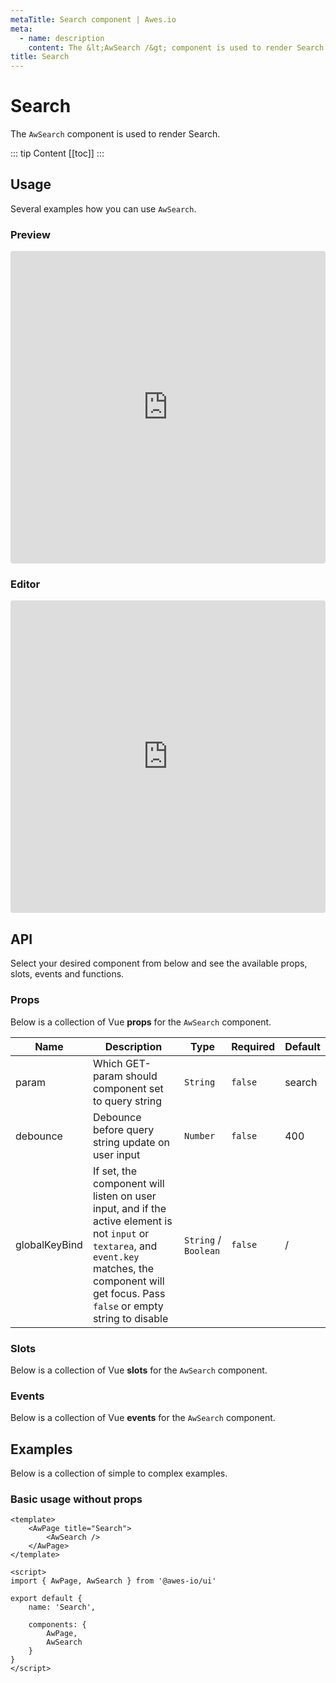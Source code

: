 ```yaml
---
metaTitle: Search сomponent | Awes.io
meta:
  - name: description
    content: The &lt;AwSearch /&gt; component is used to render Search - UI Vue component for Awes.io.
title: Search
---
```

# Search

The `AwSearch` component is used to render Search.

::: tip Content
[[toc]]
:::

## Usage
Several examples how you can use `AwSearch`.

### Preview
<iframe
     src='https://codesandbox.io/embed/github/awes-io/client/tree/master/examples/basic-ui?autoresize=1&fontsize=14&hidenavigation=1&initialpath=%2Faw-search&module=%2Fpages%2Faw-search.vue&theme=dark&view=preview'
     style='width:100%; height:500px; border:0; border-radius: 4px; overflow:hidden;'
     title='basic-ui'
     allow='geolocation; microphone; camera; midi; vr; accelerometer; gyroscope; payment; ambient-light-sensor; encrypted-media; usb'
     sandbox='allow-modals allow-forms allow-popups allow-scripts allow-same-origin'
   ></iframe>

### Editor
<iframe
     src='https://codesandbox.io/embed/github/awes-io/client/tree/master/examples/basic-ui?autoresize=1&fontsize=14&hidenavigation=1&initialpath=%2Faw-search&module=%2Fpages%2Faw-search.vue&theme=dark&view=editor'
     style='width:100%; height:500px; border:0; border-radius: 4px; overflow:hidden;'
     title='basic-ui'
     allow='geolocation; microphone; camera; midi; vr; accelerometer; gyroscope; payment; ambient-light-sensor; encrypted-media; usb'
     sandbox='allow-modals allow-forms allow-popups allow-scripts allow-same-origin'
   ></iframe>

## API
Select your desired component from below and see the available props, slots, events and functions.

### Props
Below is a collection of Vue **props** for the `AwSearch` component.
<!-- @vuese:AwSearch:props:start -->
|Name|Description|Type|Required|Default|
|---|---|---|---|---|
|param|Which GET-param should component set to query string|`String`|`false`|search|
|debounce|Debounce before query string update on user input|`Number`|`false`|400|
|globalKeyBind|If set, the component will listen on user input, and if the active element is not `input` or `textarea`, and `event.key` matches, the component will get focus. Pass `false` or empty string to disable|`String` /  `Boolean`|`false`|/|

<!-- @vuese:AwSearch:props:end -->

### Slots
Below is a collection of Vue **slots** for the `AwSearch` component.
<!-- @vuese:AwSearch:slots:start -->

<!-- @vuese:AwSearch:slots:end -->

### Events
Below is a collection of Vue **events** for the `AwSearch` component.
<!-- @vuese:AwSearch:events:start -->

<!-- @vuese:AwSearch:events:end -->
## Examples
Below is a collection of simple to complex examples.

### Basic usage without props
```vue
<template>
    <AwPage title="Search">
        <AwSearch />
    </AwPage>
</template>

<script>
import { AwPage, AwSearch } from '@awes-io/ui'

export default {
    name: 'Search',

    components: {
        AwPage,
        AwSearch
    }
}
</script>

```

